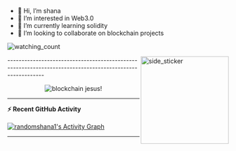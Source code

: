 
- 👋 Hi, I’m shana
- 👀 I’m interested in Web3.0
- 🌱 I’m currently learning solidity
- 💞️ I’m looking to collaborate on blockchain projects
 <p align="left"> 
<img src="https://komarev.com/ghpvc/?username=randomshana1&color=brightgreen" alt="watching_count" />
 </p>
 <img align="right" width=200px height=200px alt="side_sticker" src="https://media.giphy.com/media/TEnXkcsHrP4YedChhA/giphy.gif" />
<!---
randomshana1/randomshana1 is a ✨ special ✨ repository because its `README.md` (this file) appears on your GitHub profile.
You can click the Preview link to take a look at your changes.
--->
---------------------------------------------------------------------------------------------------------

<p align="center">
  <img src="https://user-images.githubusercontent.com/101309741/159693268-14422eab-07c1-4ea8-bfd2-3c41ceb4240b.png" alt="blockchain jesus!"/>
</p>

---------------------------------------------------------------------------------------------------------------
<summary><b>⚡ Recent GitHub Activity</b></summary>
  <br/>
   <a href="https://github.com/randomshana1"><img alt="randomshana1's Activity Graph" src="https://activity-graph.herokuapp.com/graph?username=randomshana1&custom_title=randomshana1%20Contribution%20Graph&theme=react-dark" /></a>
  <br/>
  
  ---------------------------------------------------------------------------------------------------------------
